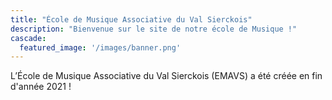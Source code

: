 ```yaml
---
title: "École de Musique Associative du Val Sierckois"
description: "Bienvenue sur le site de notre école de Musique !"
cascade:
  featured_image: '/images/banner.png'
---
```


L’École de Musique Associative du Val Sierckois (EMAVS) a été créée en fin
d'année 2021 !